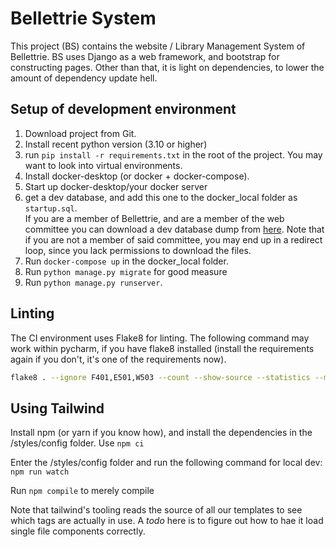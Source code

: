# Bellettrie System

This project (BS) contains the website / Library Management System of Bellettrie. BS uses Django as a web framework, and bootstrap for constructing pages. Other than that, it is light on dependencies, to lower the amount of dependency update hell.

## Setup of development environment
1. Download project from Git.
2. Install recent python version (3.10 or higher)
3. run `pip install -r requirements.txt` in the root of the project. You may want to look into virtual environments.
4. Install docker-desktop (or docker + docker-compose).
5. Start up docker-desktop/your docker server
6. get a dev database, and add this one to the docker_local folder as `startup.sql`. <br> 
If you are a member of Bellettrie, and are a member of the web committee you can download a dev database dump from [here](https://bellettrie.utwente.nl/dev/). Note that if you are not a member of said committee, you may end up in a redirect loop, since you lack permissions to download the files.
7. Run `docker-compose up` in the docker_local folder. 
8. Run `python manage.py migrate` for good measure
9. Run `python manage.py runserver`.

## Linting
The CI environment uses Flake8 for linting. The following command may work within pycharm, if you have flake8 installed (install the requirements again if you don't, it's one of the requirements now).
```bash
flake8 . --ignore F401,E501,W503 --count --show-source --statistics --max-line-length=127 --exclude venv,styles/config/node_modules
```


## Using Tailwind
Install npm (or yarn if you know how), and install the dependencies in the /styles/config folder. Use `npm ci`

Enter the /styles/config folder and run the following command for local dev:
`npm run watch`

Run `npm compile` to merely compile 


Note that tailwind's tooling reads the source of all our templates to see which tags are actually in use. 
A *todo* here is to figure out how to hae it load single file components correctly.
